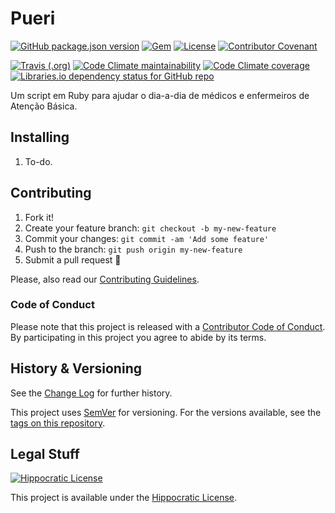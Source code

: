 # Pueri

[![GitHub package.json version](https://img.shields.io/github/package-json/v/Nereare/pueri)](https://github.com/Nereare/pueri/releases)
[![Gem](https://img.shields.io/gem/v/pueri)](https://rubygems.org/gems/pueri)
[![License](https://img.shields.io/badge/license-Hippocratic%20License%20v1.1-red)](LICENSE.md)
[![Contributor Covenant](https://img.shields.io/badge/Contributor%20Covenant-v1.4%20adopted-ff69b4.svg)](CODE-OF-CONDUCT.md)

[![Travis (.org)](https://img.shields.io/travis/Nereare/pueri)](https://travis-ci.org/Nereare/pueri)
[![Code Climate maintainability](https://img.shields.io/codeclimate/maintainability/Nereare/pueri)](https://codeclimate.com/github/Nereare/pueri)
[![Code Climate coverage](https://img.shields.io/codeclimate/coverage/Nereare/pueri)](https://codeclimate.com/github/Nereare/pueri)
[![Libraries.io dependency status for GitHub repo](https://img.shields.io/librariesio/github/Nereare/pueri)](https://libraries.io/github/Nereare/pueri)

Um script em Ruby para ajudar o dia-a-dia de médicos e enfermeiros de Atenção Básica.

## Installing

1. To-do.

## Contributing

1. Fork it!
2. Create your feature branch: `git checkout -b my-new-feature`
3. Commit your changes: `git commit -am 'Add some feature'`
4. Push to the branch: `git push origin my-new-feature`
5. Submit a pull request :tada:

Please, also read our [Contributing Guidelines](CONTRIBUTING.md).

### Code of Conduct

Please note that this project is released with a [Contributor Code of Conduct](CODE-OF-CONDUCT.md). By participating in this project you agree to abide by its terms.

## History & Versioning

See the [Change Log](CHANGELOG.md) for further history.

This project uses [SemVer](http://semver.org/) for versioning. For the versions available, see the [tags on this repository](https://github.com/Nereare/pueri/tags).

## Legal Stuff

[![Hippocratic License](https://i.imgur.com/DEKS3nm.png)](LICENSE.md)

This project is available under the [Hippocratic License](https://firstdonoharm.dev/).
